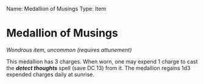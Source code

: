 Name: Medallion of Musings
Type: Item

# Medallion of Musings
_Wondrous item, uncommon (requires attunement)_

This medallion has 3 charges. When worn, one may expend 1 charge to cast the **_detect thoughts_** spell (save DC 13) from it. The medallion regains 1d3 expended charges daily at sunrise.